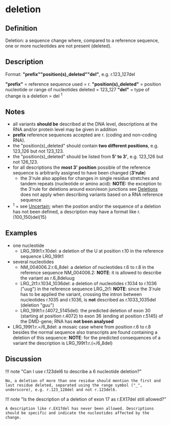 # deletion

## Definition

Deletion: a sequence change where, compared to a reference sequence, one or more nucleotides are not present (deleted).

## Description

Format:  **"prefix""position(s)_deleted""del"**,  e.g. r.123\_127del

**"prefix"**  =  reference sequence used  =  r.
**"position(s)\_deleted"**  =  position nucleotide or range of nucleotides deleted  =  123\_127
**"del"**  =  type of change is a deletion =  del <sup>1</sup>

## Notes

* all variants **should be** described at the DNA level, descriptions at the RNA and/or protein level may be given in addition
* **prefix** reference sequences accepted are r. (coding and non-coding RNA).
* the "position(s)\_deleted" should contain **two different positions**, e.g. 123\_126 but not 123\_123.
* the "position(s)\_deleted" should be listed from **5' to 3'**, e.g. 123\_126 but not 126\_123.
* for all descriptions the **most 3' position** possible of the reference sequence is arbitrarily assigned to have been changed (**3'rule**)
    * the 3'rule also applies for changes in single residue stretches and tandem repeats  (nucleotide or amino acid): **NOTE:** the exception to the 3'rule for deletions around exon/exon junctions  see [Deletions](../../DNA/deletion/) does not apply when describing variants based on a RNA reference sequence
* <sup>1</sup> = see [Uncertain](../../uncertain/); when the postion and/or the sequence of a deletion has not been defined, a description may have a format like r.(100_150)del(15)
## Examples

* one nucleotide
    * LRG\_199t1:r.10del: a deletion of the U at position r.10 in the reference sequence LRG\_199t1
* several nucleotides
    * NM\_004006.2:r.6\_8del: a deletion of nucleotides r.6 to r.8 in the reference sequence NM\_004006.2: **NOTE**: it is allowed to describe the variant as r.6\_8deluug
    * LRG\_2t1:r.1034_1036del: a deletion of nucleotides r.1034 to r.1036 ("uug") in the reference sequence LRG\_2t1: **NOTE**: since the 3'rule has to be applied the variant, crossing the intron between nucleotides r.1035 and r.1036, is **not** described as r.1033_1035del (deletion "guu")
    * LRG\_199t1:r.(4072\_5145del): the predicted deletion of exon 30 (starting at position r.4072) to exon 36 (ending at position r.5145) of the DMD-gene; RNA has **not been analysed**
* LRG_199t1:r.=/6\_8del: a mosaic case where from position r.6 to r.8 besides the normal sequence also transcripts are found containing a deletion of this sequence: **NOTE**:    for the predicted consequences of a variant the description is LRG_199t1:r.(=/6\_8del)
## Discussion

!!! note "Can I use r.123del6 to describe a 6 nucleotide deletion?"

    No, a deletion of more than one residue should mention the first and last residue deleted, separated using the range symbol ("_", underscore), e.g. r.123_128del and not r.123del6.

!!! note "Is the description of a deletion of exon 17 as r.EX17del still allowed?"

    A description like r.EX17del has never been allowed. Descriptions should be specific and indicate the nucleotides affected by the change.
